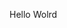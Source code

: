 Hello Wolrd





























































































































































































































































































































































































































































































































































































































































































































































































































































































































































































































































































































































































































































































































































































































































































































































































































































































































































































































































































































































































































































































































































































































































































































































































































































































































































































































































































































































































































































































































































































































































































































































































































































































































































































































































































































































































































































































































































































































































































































































































































































































































































































































































































































































































































































































































































































































































































































































































































































































































































































































































































































































































































































































































































































































































































































































































































































































































































































